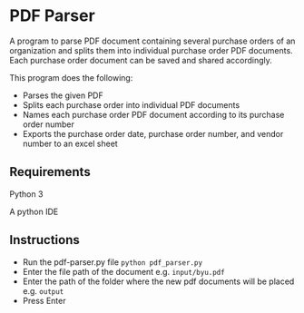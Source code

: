 # PDF Parser
A program to parse PDF document containing several purchase orders of an organization and splits them into individual purchase order PDF documents.
Each purchase order document can be saved and shared accordingly.

This program does the following:
- Parses the given PDF
- Splits each purchase order into individual PDF documents
- Names each purchase order PDF document according to its purchase order number
- Exports the purchase order date, purchase order number, and vendor number to an excel sheet

## Requirements
Python 3

A python IDE

## Instructions
- Run the pdf-parser.py file `python pdf_parser.py`
- Enter the file path of the document e.g. `input/byu.pdf`
- Enter the path of the folder where the new pdf documents will be placed e.g. `output`
- Press Enter
